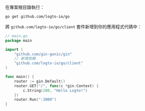 在專案根目錄執行：

```bash
go get github.com/logto-io/go
```

將 `github.com/logto-io/go/client` 套件新增到你的應用程式代碼中：

```go title="main.go"
// main.go
package main

import (
	"github.com/gin-gonic/gin"
	// 新增依賴
	"github.com/logto-io/go/client"
)

func main() {
	router := gin.Default()
	router.GET("/", func(c *gin.Context) {
		c.String(200, "Hello Logto!")
	})
	router.Run(":3000")
}
```
